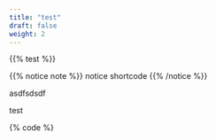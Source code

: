 ```yaml
---
title: "test"
draft: false
weight: 2
---
```


{{% test %}}

{{% notice note %}}
notice shortcode
{{% /notice %}}

asdfsdsdf

<testtag class="notice">test</testtag>

{% code %}
